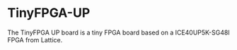# TinyFPGA-UP

The TinyFPGA UP board is a tiny FPGA board based on a ICE40UP5K-SG48I FPGA from Lattice.